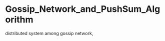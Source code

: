 Gossip_Network_and_PushSum_Algorithm
====================================

distributed system among gossip network, 
